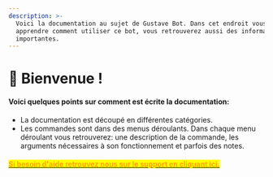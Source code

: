 ```yaml
---
description: >-
  Voici la documentation au sujet de Gustave Bot. Dans cet endroit vous allez
  apprendre comment utiliser ce bot, vous retrouverez aussi des informations
  importantes.
---
```


# 🥳 Bienvenue !

#### Voici quelques points sur comment est écrite la documentation:

* La documentation est découpé en différentes catégories.
* Les commandes sont dans des menus déroulants. Dans chaque menu déroulant vous retrouverez: une description de la commande, les arguments nécessaires à son fonctionnement et parfois des notes.

#### <mark style="color:orange;"></mark>[<mark style="color:orange;">Si besoin d'aide retrouvez nous sur le support en cliquant ici.</mark>](https://discord.gg/6qzkefEvRB)<mark style="color:orange;"></mark>
